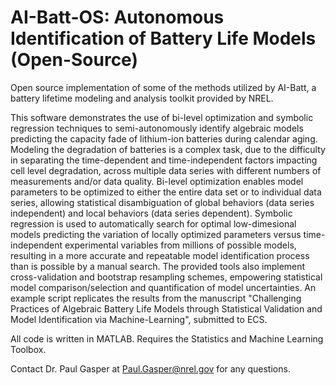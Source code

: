 # AI-Batt-OS: Autonomous Identification of Battery Life Models (Open-Source)

Open source implementation of some of the methods utilized by AI-Batt, a battery lifetime modeling and analysis toolkit provided by NREL.

This software demonstrates the use of bi-level optimization and symbolic regression techniques to semi-autonomously identify algebraic models predicting the capacity fade of lithium-ion batteries during calendar aging. Modeling the degradation of batteries is a complex task, due to the difficulty in separating the time-dependent and time-independent factors impacting cell level degradation, across multiple data series with different numbers of measurements and/or data quality. Bi-level optimization enables model parameters to be optimized to either the entire data set or to individual data series, allowing statistical disambiguation of global behaviors (data series independent) and local behaviors (data series dependent). Symbolic regression is used to automatically search for optimal low-dimesional models predicting the variation of locally optimized parameters versus time-independent experimental variables from millions of possible models, resulting in a more accurate and repeatable model identification process than is possible by a manual search. The provided tools also implement cross-validation and bootstrap resampling schemes, empowering statistical model comparison/selection and quantification of model uncertainties. 
An example script replicates the results from the manuscript "Challenging Practices of Algebraic Battery Life Models through Statistical Validation and Model Identification via Machine-Learning", submitted to ECS. 

All code is written in MATLAB. Requires the Statistics and Machine Learning Toolbox.

Contact Dr. Paul Gasper at Paul.Gasper@nrel.gov for any questions.
